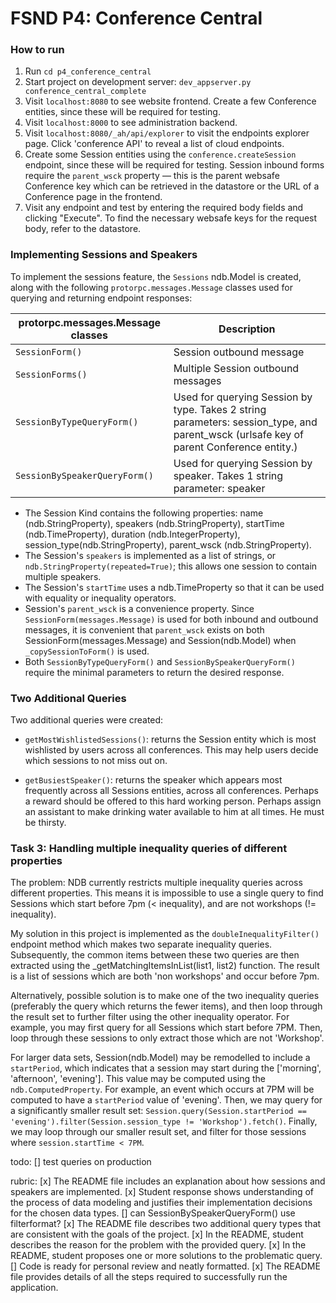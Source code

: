 FSND P4: Conference Central
=====

### How to run

   1. Run `cd p4_conference_central`
   2. Start project on development server: `dev_appserver.py conference_central_complete`
   3. Visit `localhost:8080` to see website frontend. Create a few Conference entities, since these will be required for testing.
   4. Visit `localhost:8000` to see administration backend.
   5. Visit `localhost:8080/_ah/api/explorer` to visit the endpoints explorer page. Click 'conference API' to reveal a list of cloud endpoints.
   6. Create some Session entities using the `conference.createSession` endpoint, since these will be required for testing. Session inbound forms require the `parent_wsck` property — this is the parent websafe Conference key which can be retrieved in the datastore or the URL of a Conference page in the frontend.
   7. Visit any endpoint and test by entering the required body fields and clicking "Execute". To find the necessary websafe keys for the request body, refer to the datastore.


### Implementing Sessions and Speakers

  To implement the sessions feature, the `Sessions` ndb.Model is created, along with the following `protorpc.messages.Message` classes used for querying and returning endpoint responses:

  protorpc.messages.Message classes | Description
  --------------------------------- | -----------
  `SessionForm()`                   | Session outbound message
  `SessionForms()`                  | Multiple Session outbound messages
  `SessionByTypeQueryForm()`        | Used for querying Session by type. Takes 2 string parameters: session_type, and parent_wsck (urlsafe key of parent Conference entity.)
  `SessionBySpeakerQueryForm()`     | Used for querying Session by speaker. Takes 1 string parameter: speaker


   - The Session Kind contains the following properties: name (ndb.StringProperty), speakers (ndb.StringProperty), startTime (ndb.TimeProperty), duration (ndb.IntegerProperty), session_type(ndb.StringProperty), parent_wsck (ndb.StringProperty).
   - The Session's `speakers` is implemented as a list of strings, or `ndb.StringProperty(repeated=True)`; this allows one session to contain multiple speakers.
   - The Session's `startTime` uses a ndb.TimeProperty so that it can be used with equality or inequality operators.
   - Session's `parent_wsck` is a convenience property. Since `SessionForm(messages.Message)` is used for both inbound and outbound messages, it is convenient that `parent_wsck` exists on both SessionForm(messages.Message) and Session(ndb.Model) when `_copySessionToForm()` is used.
   - Both `SessionByTypeQueryForm()` and `SessionBySpeakerQueryForm()` require the minimal parameters to return the desired response.


### Two Additional Queries

  Two additional queries were created:

   - `getMostWishlistedSessions()`: returns the Session entity which is most wishlisted by users across all conferences. This may help users decide which sessions to not miss out on.

   - `getBusiestSpeaker()`: returns the speaker which appears most frequently across all Sessions entities, across all conferences. Perhaps a reward should be offered to this hard working person. Perhaps assign an assistant to make drinking water available to him at all times. He must be thirsty.


### Task 3: Handling multiple inequality queries of different properties

  The problem: NDB currently restricts multiple inequality queries across different properties. This means it is impossible to use a single query to find Sessions which start before 7pm (< inequality), and are not workshops (!= inequality).

  My solution in this project is implemented as the `doubleInequalityFilter()` endpoint method which makes two separate inequality queries. Subsequently, the common items between these two queries are then extracted using the _getMatchingItemsInList(list1, list2) function. The result is a list of sessions which are both 'non workshops' and occur before 7pm.

  Alternatively, possible solution is to make one of the two inequality queries (preferably the query which returns the fewer items), and then loop through the result set to further filter using the other inequality operator. For example, you may first query for all Sessions which start before 7PM. Then, loop through these sessions to only extract those which are not 'Workshop'.

  For larger data sets, Session(ndb.Model) may be remodelled to include a `startPeriod`, which indicates that a session may start during the ['morning', 'afternoon', 'evening']. This value may be computed using the `ndb.ComputedProperty`. For example, an event which occurs at 7PM will be computed to have a `startPeriod` value of 'evening'. Then, we may query for a significantly smaller result set: `Session.query(Session.startPeriod == 'evening').filter(Session.session_type != 'Workshop').fetch()`. Finally, we may loop through our smaller result set, and filter for those sessions where `session.startTime < 7PM`.



todo:
[] test queries on production

rubric:
[x] The README file includes an explanation about how sessions and speakers are implemented.
[x] Student response shows understanding of the process of data modeling and justifies their implementation decisions for the chosen data types.
[] can SessionBySpeakerQueryForm() use filterformat?
[x] The README file describes two additional query types that are consistent with the goals of the project.
[x] In the README, student describes the reason for the problem with the provided query.
[x] In the README, student proposes one or more solutions to the problematic query.
[] Code is ready for personal review and neatly formatted.
[x] The README file provides details of all the steps required to successfully run the application.

